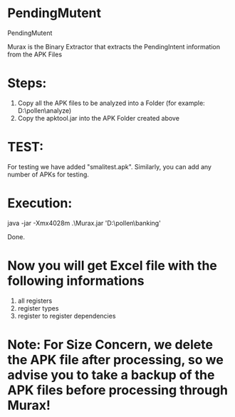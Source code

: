 # PendingMutent
PendingMutent

Murax is the Binary Extractor that extracts the PendingIntent information from the APK Files

# Steps:

  1)  Copy all the APK files to be analyzed into a Folder (for example: D:\pollen\analyze)
  2)  Copy the apktool.jar into the APK Folder created above 

# TEST:
For testing we have added "smalitest.apk". 
Similarly, you can add any number of APKs for testing.

# Execution:

java -jar -Xmx4028m .\Murax.jar 'D:\pollen\banking'

Done.

# Now you will get Excel file with the following informations
  1) all registers
  2) register types
  3) register to register dependencies

# Note: For Size Concern, we delete the APK file after processing, so we advise you to take a backup of the APK files before processing through Murax!
